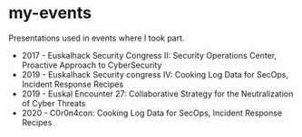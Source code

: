 # my-events
Presentations used in events where I took part.

* 2017 - Euskalhack Security Congress II: Security Operations Center, Proactive Approach to CyberSecurity
* 2019 - Euskalhack Security congress IV: Cooking Log Data for SecOps, Incident Response Recipes
* 2019 - Euskal Encounter 27:  Collaborative Strategy for the Neutralization of Cyber Threats
* 2020 - C0r0n4con: Cooking Log Data for SecOps, Incident Response Recipes
